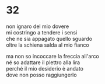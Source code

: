 # 32

non ignaro del mio dovere  
mi costringo a tendere i sensi  
che ne sia appagato quello sguardo  
oltre la schiena salda al mio fianco

ma non so incoccare la freccia all'arco  
né so adattare il plettro alla lira  
perché il mio desiderio è andato  
dove non posso raggiungerlo
